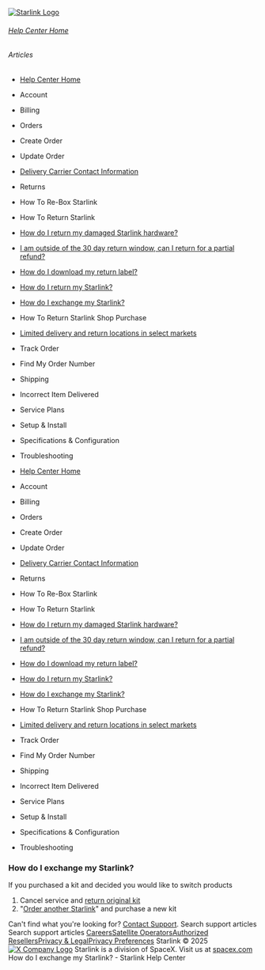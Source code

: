[![Starlink Logo](https://www.starlink.com/_next/image?url=%2Fassets%2Fimages%2Flogo%2Flogo_white.png&w=3840&q=75)](https://www.starlink.com/support/article/<https:/www.starlink.com/>)
###### [Help Center Home](https://www.starlink.com/support/article/</support>)
###### Articles
  * [Help Center Home](https://www.starlink.com/support/article/</support>)
  * Account
  * Billing
  * Orders
  * Create Order
  * Update Order
  * [Delivery Carrier Contact Information](https://www.starlink.com/support/article/</support/article/c954e904-6c7b-0171-e845-567390f8bfb1>)
  * Returns
  * How To Re-Box Starlink
  * How To Return Starlink
  * [How do I return my damaged Starlink hardware?](https://www.starlink.com/support/article/</support/article/5cdc5c31-3af4-d9eb-d0c3-7fc8e85389f5>)
  * [I am outside of the 30 day return window, can I return for a partial refund?](https://www.starlink.com/support/article/</support/article/65ef366f-5807-bdc2-2dac-772e7d44963f>)
  * [How do I download my return label? ](https://www.starlink.com/support/article/</support/article/37887554-887f-3e54-b06e-29d1bf706a50>)
  * [How do I return my Starlink?](https://www.starlink.com/support/article/</support/article/a522bcf2-1e26-981f-1530-c05052fe2b9c>)
  * [How do I exchange my Starlink?](https://www.starlink.com/support/article/</support/article/d7f6e4b3-5f2e-0a88-1d86-5fd520ae036e>)
  * How To Return Starlink Shop Purchase
  * [Limited delivery and return locations in select markets](https://www.starlink.com/support/article/</support/article/8699de96-4870-e2bc-e0c5-c68a8ba58dc9>)
  * Track Order
  * Find My Order Number
  * Shipping
  * Incorrect Item Delivered
  * Service Plans
  * Setup & Install
  * Specifications & Configuration
  * Troubleshooting


  * [Help Center Home](https://www.starlink.com/support/article/</support>)
  * Account
  * Billing
  * Orders
  * Create Order
  * Update Order
  * [Delivery Carrier Contact Information](https://www.starlink.com/support/article/</support/article/c954e904-6c7b-0171-e845-567390f8bfb1>)
  * Returns
  * How To Re-Box Starlink
  * How To Return Starlink
  * [How do I return my damaged Starlink hardware?](https://www.starlink.com/support/article/</support/article/5cdc5c31-3af4-d9eb-d0c3-7fc8e85389f5>)
  * [I am outside of the 30 day return window, can I return for a partial refund?](https://www.starlink.com/support/article/</support/article/65ef366f-5807-bdc2-2dac-772e7d44963f>)
  * [How do I download my return label? ](https://www.starlink.com/support/article/</support/article/37887554-887f-3e54-b06e-29d1bf706a50>)
  * [How do I return my Starlink?](https://www.starlink.com/support/article/</support/article/a522bcf2-1e26-981f-1530-c05052fe2b9c>)
  * [How do I exchange my Starlink?](https://www.starlink.com/support/article/</support/article/d7f6e4b3-5f2e-0a88-1d86-5fd520ae036e>)
  * How To Return Starlink Shop Purchase
  * [Limited delivery and return locations in select markets](https://www.starlink.com/support/article/</support/article/8699de96-4870-e2bc-e0c5-c68a8ba58dc9>)
  * Track Order
  * Find My Order Number
  * Shipping
  * Incorrect Item Delivered
  * Service Plans
  * Setup & Install
  * Specifications & Configuration
  * Troubleshooting


### How do I exchange my Starlink?
If you purchased a kit and decided you would like to switch products
  1. Cancel service and [return original kit](https://www.starlink.com/support/article/<https:/www.starlink.com/support/article/a522bcf2-1e26-981f-1530-c05052fe2b9c>)
  2. "[Order another Starlink](https://www.starlink.com/support/article/<https:/www.starlink.com/shop/>)" and purchase a new kit


Can't find what you're looking for? [Contact Support](https://www.starlink.com/support/article/</support/tickets?sourceType=web_article_help_center&sourceValue=d7f6e4b3-5f2e-0a88-1d86-5fd520ae036e>).
Search support articles
Search support articles
[Careers](https://www.starlink.com/support/article/<https:/www.spacex.com/careers>)[Satellite Operators](https://www.starlink.com/support/article/<https:/starlink.com/satellite-operators>)[Authorized Resellers](https://www.starlink.com/support/article/<https:/starlink.com/resellers>)[Privacy & Legal](https://www.starlink.com/support/article/<https:/starlink.com/legal>)[Privacy Preferences](https://www.starlink.com/support/article/<>)
Starlink © 2025
[![X Company Logo](https://www.starlink.com/assets/images/icons/x-logo.svg)](https://www.starlink.com/support/article/<https:/twitter.com/Starlink>)
Starlink is a division of SpaceX. Visit us at [spacex.com](https://www.starlink.com/support/article/<https:/www.spacex.com/>)
How do I exchange my Starlink? - Starlink Help Center

